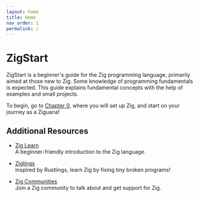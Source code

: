 ```yaml
---
layout: home
title: Home
nav_order: 1
permalink: /
---
```


# ZigStart

ZigStart is a beginner's guide for the Zig programming language, primarily aimed at those new to Zig. Some knowledge of programming fundamentals is expected. This guide explains fundamental concepts with the help of examples and small projects.

To begin, go to [Chapter 0](ch-0), where you will set up Zig, and start on your journey as a Ziguana!

## Additional Resources

- [Zig Learn](https://ziglearn.org/)\
  A beginner-friendly introduction to the Zig language.

- [Ziglings](https://github.com/ratfactor/ziglings/)\
  Inspired by Rustlings, learn Zig by fixing tiny broken programs!

- [Zig Communities](https://github.com/ziglang/zig/wiki/Community)\
  Join a Zig community to talk about and get support for Zig.

